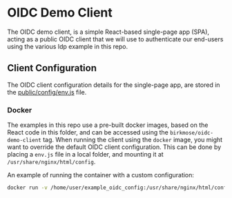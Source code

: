 # OIDC Demo Client

The OIDC demo client, is a simple React-based single-page app (SPA), acting as a public OIDC client that we will use to authenticate our end-users using the various Idp example in this repo.

## Client Configuration

The OIDC client configuration details for the single-page app, are stored in the [public/config/env.js](./public/config/env.js) file. 

### Docker
The examples in this repo use a pre-built docker images, based on the React code in this folder, and can be accessed using the `birkmose/oidc-demo-client` tag. When running the client using the `docker` image, you might want to override the default OIDC client configuration. This can be done by placing a `env.js` file in a local folder, and mounting it at `/usr/share/nginx/html/config`.

An example of running the container with a custom configuration:

```bash
docker run -v /home/user/example_oidc_config:/usr/share/nginx/html/config birkmose/oidc-demo-client
```